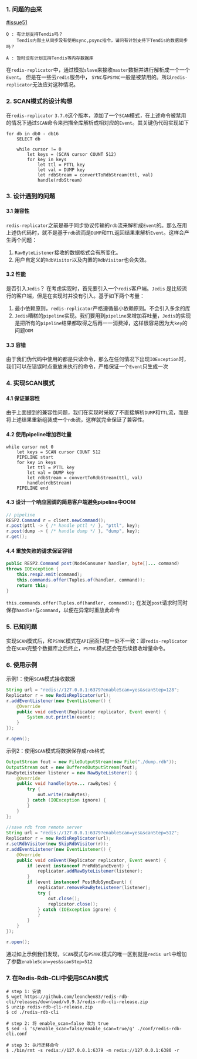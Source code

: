 ### 1. 问题的由来

[#issue51](https://github.com/leonchen83/redis-replicator/issues/51)
```
Q : 有计划支持Tendis吗？
    Tendis内部主从同步没有使用sync,psync指令，请问有计划支持下Tendis的数据同步吗？
    
A : 暂时没有计划支持Tendis等内存数据库
```

在`redis-replicator`中，通过模拟`slave`来接收`master`数据并进行解析成一个一个`Event`。
但是在一些云`redis`服务中， `SYNC`与`PSYNC`一般是被禁用的。所以`redis-replicator`无法应对这种情况。

### 2. SCAN模式的设计构想

在`redis-replicator` `3.7.0`这个版本，添加了一个`SCAN`模式，在上述命令被禁用的情况下通过`SCAN`命令来扫描全库解析成相对应的`Event`。其关键伪代码实现如下

```
for db in db0 - db16
    SELECT db
    
    while cursor != 0
        let keys = (SCAN cursor COUNT 512)
        for key in keys
            let ttl = PTTL key
            let val = DUMP key
            let rdbStream = convertToRdbStream(ttl, val)
            handle(rdbStream)
```

### 3. 设计遇到的问题

#### 3.1 兼容性

`redis-replicator`之前是基于同步协议传输的`rdb`流来解析成`Event`的。那么在用上述伪代码时，就不是基于`rdb`流而是`DUMP`和`TTL`返回结果来解析`Event`。这样会产生两个问题：
1. `RawByteListener`接收的数据格式会有所变化。
2. 用户自定义的`RdbVisitor`以及内置的`RdbVisitor`也会失效。

#### 3.2 性能

是否引入`Jedis`？ 在考虑实现时，首先要引入一个`redis`客户端。`Jedis` 是比较流行的客户端，但是在实现时并没有引入。基于如下两个考量：

1. 最小依赖原则，`redis-replicator`严格遵循最小依赖原则。不会引入多余的库
2. `Jedis`糟糕的`pipeline`实现。我们要用到`pipeline`来增加吞吐量，`Jedis`的实现是把所有的`pipeline`结果都取得之后再一一消费掉，这样很容易因为大`key`的问题`OOM`

#### 3.3 容错

由于我们伪代码中使用的都是只读命令，那么在任何情况下出现`IOException`时，我们可以在错误时点重放未执行的命令，严格保证一个`Event`只生成一次

### 4. 实现SCAN模式

#### 4.1 保证兼容性

由于上面提到的兼容性问题，我们在实现时采取了不直接解析`DUMP`和`TTL`流，而是将上述结果重新组装成一个`rdb`流，这样就完全保证了兼容性。

#### 4.2 使用pipeline增加吞吐量

```
while cursor not 0
    let keys = SCAN cursor COUNT 512
    PIPELINE start
    for key in keys
        let ttl = PTTL key
        let val = DUMP key
        let rdbStream = convertToRdbStream(ttl, val)
        handle(rdbStream)
    PIPELINE end
```

#### 4.3 设计一个响应回调的简易客户端避免pipeline中OOM

```java  
// pipeline
RESP2.Command r = client.newCommand();
r.post(pttl -> { /* handle pttl */ }, "pttl", key);
r.post(dump -> { /* handle dump */ }, "dump", key);
r.get();
```

#### 4.4 重放失败的请求保证容错

```java
public RESP2.Command post(NodeConsumer handler, byte[]... command) 
throws IOException {
    this.resp2.emit(command);
    this.commands.offer(Tuples.of(handler, command));
    return this;
}
```

`this.commands.offer(Tuples.of(handler, command));` 在发送`post`请求时同时保存`handler`与`command`，以便在异常时重放此命令

### 5. 已知问题

实现`SCAN`模式后，和`PSYNC`模式在`API`层面只有一处不一致：即`redis-replicator`会在`SCAN`完整个数据库之后终止，`PSYNC`模式还会在后续接收增量命令。

### 6. 使用示例

示例1：使用`SCAN`模式接收数据
```java  
String url = "redis://127.0.0.1:6379?enableScan=yes&scanStep=128";
Replicator r = new RedisReplicator(url);
r.addEventListener(new EventListener() {
    @Override
    public void onEvent(Replicator replicator, Event event) {
        System.out.println(event);
    }
});

r.open();
```

示例2：使用`SCAN`模式将数据保存成`rdb`格式
```java
OutputStream fout = new FileOutputStream(new File("./dump.rdb"));
OutputStream out = new BufferedOutputStream(fout);
RawByteListener listener = new RawByteListener() {
    @Override
    public void handle(byte... rawBytes) {
        try {
            out.write(rawBytes);
        } catch (IOException ignore) {
        }
    }
};
    
//save rdb from remote server
String url = "redis://127.0.0.1:6379?enableScan=yes&scanStep=512";
Replicator r = new RedisReplicator(url);
r.setRdbVisitor(new SkipRdbVisitor(r));
r.addEventListener(new EventListener() {
    @Override
    public void onEvent(Replicator replicator, Event event) {
        if (event instanceof PreRdbSyncEvent) {
            replicator.addRawByteListener(listener);
        }
        if (event instanceof PostRdbSyncEvent) {
            replicator.removeRawByteListener(listener);
            try {
                out.close();
                replicator.close();
            } catch (IOException ignore) {
            }
        }
    }
});

r.open();
```

通过如上示例我们发现，`SCAN`模式与`PSYNC`模式的唯一区别就是`redis url`中增加了参数`enableScan=yes&scanStep=512`

### 7. 在Redis-Rdb-CLI中使用SCAN模式

```
# step 1: 安装
$ wget https://github.com/leonchen83/redis-rdb-cli/releases/download/v0.9.3/redis-rdb-cli-release.zip
$ unzip redis-rdb-cli-release.zip
$ cd ./redis-rdb-cli

# step 2: 将 enable_scan=false 改为 true
$ sed -i 's/enable_scan=false/enable_scan=true/g' ./conf/redis-rdb-cli.conf

# step 3: 执行迁移命令
$ ./bin/rmt -s redis://127.0.0.1:6379 -m redis://127.0.0.1:6380 -r
```